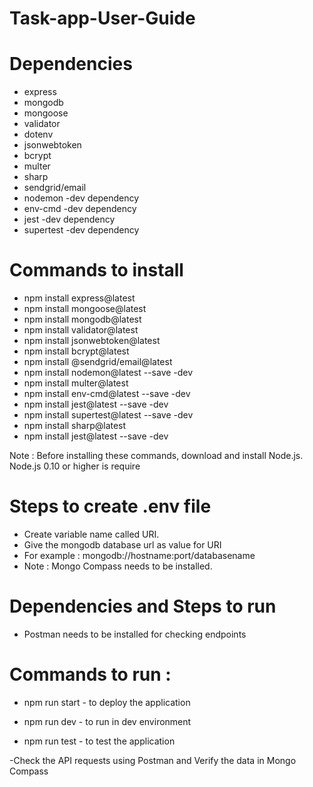# Task-app-User-Guide

# Dependencies

- express
- mongodb
- mongoose
- validator
- dotenv
- jsonwebtoken
- bcrypt
- multer
- sharp
- sendgrid/email
- nodemon -dev dependency
- env-cmd -dev dependency
- jest -dev dependency
- supertest -dev dependency



# Commands to install

- npm install express@latest
- npm install mongoose@latest
- npm install mongodb@latest
- npm install validator@latest
- npm install jsonwebtoken@latest
- npm install bcrypt@latest
- npm install @sendgrid/email@latest
- npm install nodemon@latest --save -dev
- npm install multer@latest
- npm install env-cmd@latest --save -dev
- npm install jest@latest --save -dev
- npm install supertest@latest --save -dev
- npm install sharp@latest
- npm install jest@latest --save -dev

Note : Before installing these commands, download and install Node.js. Node.js 0.10 or higher is require

# Steps to create .env file

- Create variable name called URI.
- Give the mongodb database url as value for URI
- For example : mongodb://hostname:port/databasename
- Note : Mongo Compass needs to be installed.

# Dependencies and Steps to run

- Postman needs to be installed for checking endpoints

# Commands to run : 

- npm run start - to deploy the application

- npm run dev - to run in dev environment

- npm run test - to test the application

-Check the API requests using Postman and Verify the data in Mongo Compass

